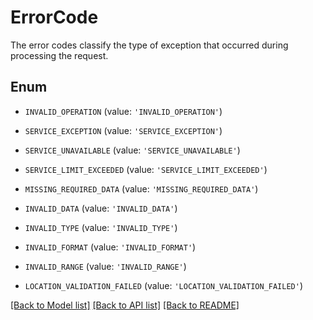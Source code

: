 # ErrorCode

The error codes classify the type of exception that occurred during processing the request.

## Enum

* `INVALID_OPERATION` (value: `'INVALID_OPERATION'`)

* `SERVICE_EXCEPTION` (value: `'SERVICE_EXCEPTION'`)

* `SERVICE_UNAVAILABLE` (value: `'SERVICE_UNAVAILABLE'`)

* `SERVICE_LIMIT_EXCEEDED` (value: `'SERVICE_LIMIT_EXCEEDED'`)

* `MISSING_REQUIRED_DATA` (value: `'MISSING_REQUIRED_DATA'`)

* `INVALID_DATA` (value: `'INVALID_DATA'`)

* `INVALID_TYPE` (value: `'INVALID_TYPE'`)

* `INVALID_FORMAT` (value: `'INVALID_FORMAT'`)

* `INVALID_RANGE` (value: `'INVALID_RANGE'`)

* `LOCATION_VALIDATION_FAILED` (value: `'LOCATION_VALIDATION_FAILED'`)

[[Back to Model list]](../README.md#documentation-for-models) [[Back to API list]](../README.md#documentation-for-api-endpoints) [[Back to README]](../README.md)


